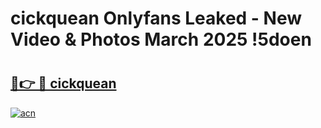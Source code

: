 # cickquean Onlyfans Leaked - New Video & Photos March 2025 !5doen

# <h2><a href="https://w6w8tc.iuczelnia.edu.pl?title=cickquean&ref=5doen">🔗👉 🔴 cickquean</a></h2>

[![acn](https://github.com/user-attachments/assets/0f9c940e-d8b0-45ae-aac7-cd30a18b3e1c)](https://w6w8tc.iuczelnia.edu.pl?title=cickquean&ref=5doen)

